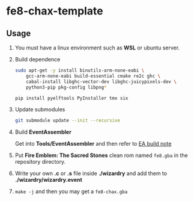 # fe8-chax-template

## Usage

1. You must have a linux environment such as **WSL** or ubuntu server.
2. Build dependence
    ```bash
    sudo apt-get -y install binutils-arm-none-eabi \
        gcc-arm-none-eabi build-essential cmake re2c ghc \
        cabal-install libghc-vector-dev libghc-juicypixels-dev \
        python3-pip pkg-config libpng*

    pip install pyelftools PyInstaller tmx six
    ```
3. Update submodules
    ```bash
    git submodule update --init --recursive
    ```
4. Build **EventAssembler**

    Get into **Tools/EventAssembler** and then refer to [EA build note](https://github.com/StanHash/EventAssembler)

5. Put **Fire Emblem: The Sacred Stones** clean rom named `fe8.gba` in the repository directory.
6. Write your own **.c** or **.s** file inside **./wizardry** and add them to **./wizardry/wizardry.event**
7. `make -j` and then you may get a `fe8-chax.gba`

